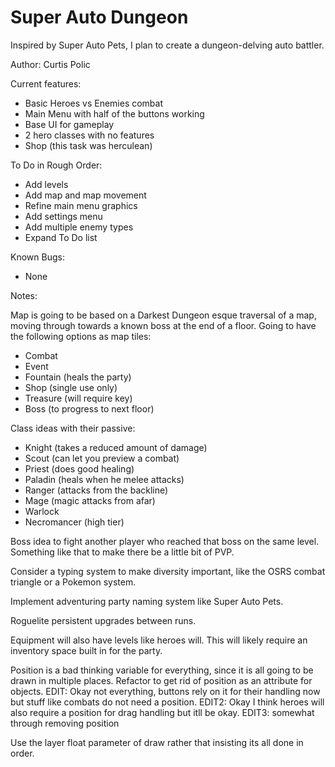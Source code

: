 # Super Auto Dungeon
Inspired by Super Auto Pets, I plan to create a dungeon-delving auto battler.

Author: Curtis Polic

Current features:
- Basic Heroes vs Enemies combat
- Main Menu with half of the buttons working
- Base UI for gameplay
- 2 hero classes with no features
- Shop (this task was herculean)

To Do in Rough Order:
- Add levels
- Add map and map movement
- Refine main menu graphics
- Add settings menu
- Add multiple enemy types
- Expand To Do list

Known Bugs:
- None

Notes:

Map is going to be based on a Darkest Dungeon esque traversal of a map, moving through towards a known boss at the end of a floor. 
Going to have the following options as map tiles:
- Combat
- Event
- Fountain (heals the party)
- Shop (single use only)
- Treasure (will require key)
- Boss (to progress to next floor)

Class ideas with their passive:
- Knight (takes a reduced amount of damage)
- Scout (can let you preview a combat)
- Priest (does good healing)
- Paladin (heals when he melee attacks)
- Ranger (attacks from the backline)
- Mage (magic attacks from afar)
- Warlock
- Necromancer (high tier)

Boss idea to fight another player who reached that boss on the same level. Something like that to make there be a little bit of PVP.

Consider a typing system to make diversity important, like the OSRS combat triangle or a Pokemon system.

Implement adventuring party naming system like Super Auto Pets.

Roguelite persistent upgrades between runs.

Equipment will also have levels like heroes will. This will likely require an inventory space built in for the party.

Position is a bad thinking variable for everything, since it is all going to be drawn in multiple places. Refactor to get rid of 
position as an attribute for objects. 
EDIT: Okay not everything, buttons rely on it for their handling now but stuff like combats do not need a position. 
EDIT2: Okay I think heroes will also require a position for drag handling but itll be okay. 
EDIT3: somewhat through removing position

Use the layer float parameter of draw rather that insisting its all done in order.